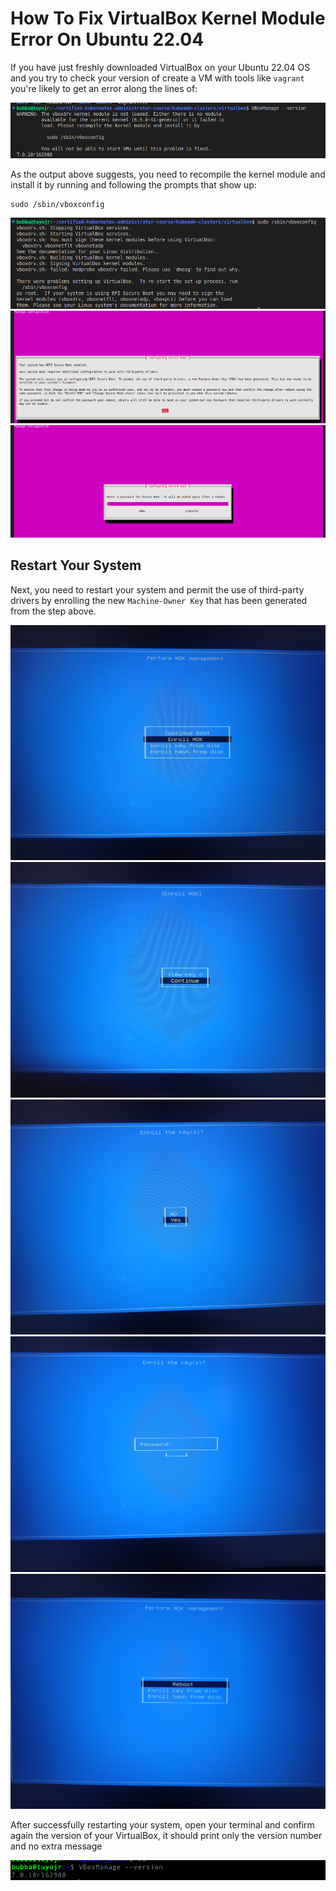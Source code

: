 # How To Fix VirtualBox Kernel Module Error On Ubuntu 22.04

If you have just freshly downloaded VirtualBox on your Ubuntu 22.04 OS and you try to check your version of create a VM with tools like `vagrant` you're likely to get an error along the lines of:

![vbox_error](https://github.com/tuyojr/troubleshooter/blob/main/images/k8s_vbox_error.png)

As the output above suggests, you need to recompile the kernel module and install it by running and following the prompts that show up:

```SHELL
sudo /sbin/vboxconfig
```

![run_sbin_vboxconfig](https://github.com/tuyojr/troubleshooter/blob/main/images/vbox_error_4.png)
![prompt_1](https://github.com/tuyojr/troubleshooter/blob/main/images/vbox_error_2.png)
![prompt_2](https://github.com/tuyojr/troubleshooter/blob/main/images/vbox_error_3.png)

## Restart Your System

Next, you need to restart your system and permit the use of third-party drivers by enrolling the new `Machine-Owner Key` that has been generated from the step above.

![restart_screen_1](https://github.com/tuyojr/troubleshooter/blob/main/images/enroll_mok.jpg)
![restart_screen_2](https://github.com/tuyojr/troubleshooter/blob/main/images/enroll_mok_2.jpg)
![restart_screen_3](https://github.com/tuyojr/troubleshooter/blob/main/images/enroll_mok_3.jpg)
![restart_screen_4](https://github.com/tuyojr/troubleshooter/blob/main/images/enroll_mok_4.jpg)
![reboot](https://github.com/tuyojr/troubleshooter/blob/main/images/reboot.jpg)

After successfully restarting your system, open your terminal and confirm again the version of your VirtualBox, it should print only the version number and no extra message

![virtualbox_version](https://github.com/tuyojr/troubleshooter/blob/main/images/virtualbox_install.png)
